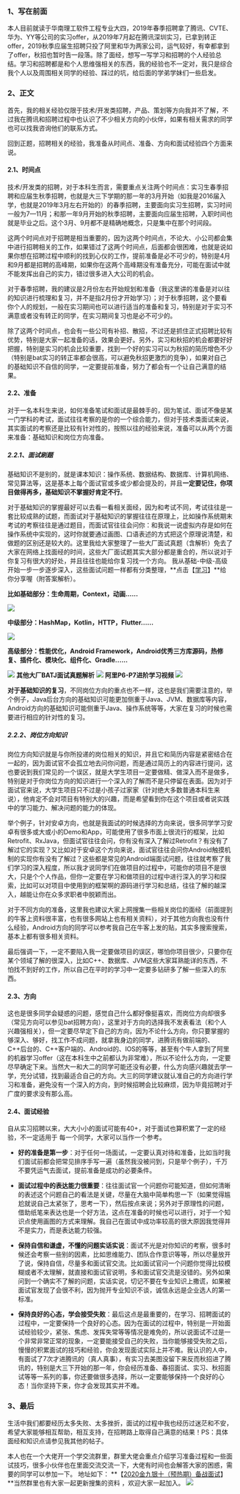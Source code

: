 

### 1、写在前面

本人目前就读于华南理工软件工程专业大四，2019年春季招聘拿了腾讯、CVTE、华为、YY等公司的实习offer，从2019年7月起在腾讯深圳实习，已拿到转正offer，2019秋季应届生招聘只投了阿里和华为两家公司，运气较好，有幸都拿到了offer，秋招也暂时告一段落。除了面经，想写一写学习和招聘的个人经验总结。学习和招聘都是和个人思维强相关的东西，我的经验也不一定对，我只是综合我个人以及周围相关同学的经验、踩过的坑，给后面的学弟学妹们一些启发。

### 2、正文

首先，我的相关经验仅限于技术/开发类招聘，产品、策划等方向我并不了解，不过我在腾讯和招聘过程中也认识了不少相关方向的小伙伴，如果有相关需求的同学也可以找我咨询他们的联系方式。

回到正题，招聘相关的经验，我准备从时间点、准备、方向和面试经验四个方面来说。

#### 2.1、时间点

技术/开发类的招聘，对于本科生而言，需要重点关注两个时间点：实习生春季招聘和应届生秋季招聘，也就是大三下学期的那一年的3月开始（如我是2016届入学，也就是2019年3月左右开始的）的春季招聘，主要面向实习生招聘，实习时间一般为7—11月；和那一年9月开始的秋季招聘，主要面向应届生招聘，入职时间也就是毕业之后。这个3月、9月都不是精确地概念，只是集中在那个时间段。

这两个时间点对于招聘是相当重要的，因为这两个时间点，不论大、小公司都会集中进行招聘相关的工作，如果错过了这两个时间点，后面都会很困难，也就是说如果你想在招聘过程中顺利的找到心仪的工作，提前准备是必不可少的，特别是4月和9月都是招聘的高峰期，如果你在这两个高峰期没有准备充分，可能在面试中就不能发挥出自己的实力，错过很多进入大公司的机会。

对于春季招聘，我的建议是2月份左右开始规划和准备（我这里讲的准备是对以往的知识进行梳理和复习，并不是指2月份才开始学习）；对于秋季招聘，这个要看你个人的规划，一般在实习期间也可以进行适当的准备和复习，特别是对于实习不满意或者没有转正的同学，在实习期间复习也是必不可少的。

除了这两个时间点，也会有一些公司有补招、散招，不过还是抓住正式招聘比较有优势，特别是大家一起准备的话，效果会更好。另外，实习和秋招的机会都要好好把握，特别是实习的机会比较重要，找到一个好的实习可以为秋招的简历增色不少（特别是bat实习的转正率都会很高，可以避免秋招更激烈的竞争），如果对自己的基础知识不自信的同学，一定要提前准备，努力了都会有一个让自己满意的结果。

#### 2.2、准备

对于一名本科生来说，如何准备笔试和面试是最棘手的，因为笔试、面试不像是某一门学科的考试，面试往往考察的是你的一个综合能力，但对于技术类面试来说，其实面试的考察还是比较有针对性的，按照以往的经验来说，准备可以从两个方面来准备：基础知识和岗位方向准备。

##### 2.2.1、面试刷题

基础知识不是别的，就是课本知识：操作系统、数据结构、数据库、计算机网络、常见算法等，这是基本上每个面试官或多或少都会提及的，并且**一定要记住，你项目做得再多，基础知识不掌握好肯定不行**。

对于基础知识的掌握最好可以去看一看相关面经，因为和考试不同，考试往往是一套比较成熟的试题，而面试对于基础知识的掌握往往在原理上，比如操作系统期末考试的考察往往是通过题目，而面试官往往会问你：和我说一说虚拟内存是如何在操作系统中实现的，这时你就要通过画图、口语表述的方式把这个原理说清楚，和做题的区别还是较大的。这里我给大家整理了一些大厂面试真题（含解析）免去了大家在网络上找面经的时间，这些大厂面试题其实大部分都是重合的，所以说对于你复习有很大的好处，并且往往也能给你复习找一个方向。
我从基础-中级-高级开始一步一步逐步深入，这些面试问题一样都有分类整理，**点击【[学习](https://shimo.im/docs/VW6gJxVvwGjtWtcv/read)】**给你分享喔（附答案解析）。

**比如基础部分：生命周期，Context，动画......**

![](https://upload-images.jianshu.io/upload_images/23087078-db9b5a8e218e6d83.png?imageMogr2/auto-orient/strip|imageView2/2/w/1200/format/webp)

**中级部分：HashMap，Kotlin，HTTP，Flutter......**

![](https://upload-images.jianshu.io/upload_images/23087078-9f4555cb44a188ae.png?imageMogr2/auto-orient/strip|imageView2/2/w/1200/format/webp)

**高级部分：性能优化，Android Framework，Android优秀三方库源码，热修复、插件化、模块化、组件化、Gradle......**

![](https://upload-images.jianshu.io/upload_images/23087078-aef0bdd815d1382c.png?imageMogr2/auto-orient/strip|imageView2/2/w/1200/format/webp)
**其他大厂BATJ面试真题解析**
![](https://upload-images.jianshu.io/upload_images/23087078-21c8225f01973111.png?imageMogr2/auto-orient/strip%7CimageView2/2/w/1240)
**阿里P6-P7进阶学习视频**
![](https://upload-images.jianshu.io/upload_images/23087078-bd23b90e0f1448a2.png?imageMogr2/auto-orient/strip%7CimageView2/2/w/1240)


**对于基础知识的复习**，不同岗位方向的重点也不一样，这也是我们需要注意的，举个例子，Java后台方向的基础知识可能更加侧重于Java、JVM、数据库等内容，Android方向的基础知识可能侧重于Java、操作系统等等，大家在复习的时候也需要进行相应的针对性的复习。

##### 2.2.2、岗位方向知识

岗位方向知识就是与你所投递的岗位相关的知识，并且它和简历内容是紧密结合在一起的，因为面试官不会孤立地去问你问题，而是通过简历上的内容进行提问，这也要说到我们常见的一个误区，就是大学生项目一定要做精、做深入而不是做多，特别是对于你岗位方向的知识进行一个深入的了解而不是只停留在表面。因为对于面试官来说，大学生项目只不过是小孩子过家家（针对绝大多数普通本科生来说），他肯定不会对项目有特别大的兴趣，而是希望看到你在这个项目或者说实践中的学习能力、解决问题的能力的体现。

举个例子，针对安卓方向，也就是我面试的时候选择的方向来说，很多同学学习安卓有很多或大或小的Demo和App，可能使用了很多市面上很流行的框架，比如Retrofit、RxJava，但面试官往往会问，你有没有深入了解过Retrofit？有没有了解过它的实现？又比如对于安卓这个方向来说，面试官往往会问你Android触摸机制的实现你有没有了解过？这些都是常见的Android端面试问题，往往就考察了我们学习的深入程度，所以我才说同学们在做项目的过程中，可能你的项目不是很大，只是个个人作品，但你一定要在学习和做项目的过程中进行深入的学习和探索，比如可以对项目中使用到的框架啊的源码进行学习和总结，往往了解的越深入，越能让你在众多求职者中脱颖而出。

对于不同方向的准备，这里我也建议大家上网搜集一些相关岗位的面经（前面提到的牛客上资料很丰富，也有很多网站上也有相关资料），对于其他方向我也没有什么经验，Android方向的同学可以参考我自己在牛客上发的贴，其实多搜索搜索，基本上都有很多相关资料。

最后强调一下，一定不要陷入我一定要做项目的误区，哪怕你项目很少，只要你在某个领域了解的很深入，比如C++、数据库、JVM这些大家耳熟能详的东西，不怕找不到好的工作，所以自己在平时的学习中一定要多钻研多了解一些深入的东西。

#### 2.3、方向

这也是很多同学会疑惑的问题，感觉自己什么都好像挺喜欢，而岗位方向却很多（常见方向可以参见bat招聘方向），这里对于方向的选择我不发表看法（和个人兴趣强相关），但一定要尽早定下自己的方向，因为不论什么方向，你只要掌握的够深入、够好，找工作不成问题，就拿我身边的同学，进腾讯有做前端的、C++后台的、C++客户端的、Android的、IOS的等等，甚至有个牛人拿到了阿里的机器学习offer（这在本科生中之前都认为非常难），所以不论什么方向，一定要尽早确定下来。当然大一和大二的同学可能还没有必要，什么方向感兴趣就去学一学，充分试错，找到最适合自己的方向。大三的同学建议就认准自己的方向进行学习和准备，避免没有一个深入的方向，到时候招聘会比较麻烦，因为毕竟招聘对于广度的要求没有那么高。

#### 2.4、面试经验

自从实习招聘以来，大大小小的面试可能有40+，对于面试也算积累了一定的经验，不一定适用于 每一个同学，大家可以当作一个参考。

*   **好的准备是第一步**：对于任何一场面试，一定要认真对待和准备，比如当时我们面试前都会把常见排序手写一遍（虽然我没被问到，只是举个例子），千万不要凭运气去面试，提前准备是成功的必要条件。

*   **面试过程中的表达能力很重要**：往往面试官一个问题你可能知道，但如何清晰的表述这个问题自己的看法是关键，尽量在大脑中简单构思一下（如果觉得尴尬就说自己太紧张了，思考一下），然后按点来说；另外对于原理性的问题，借助纸笔来表达也是一个好方法，这点在准备的时候也可以进行，对于一个知识点使用画图的方式来理解。我自己在面试中成功率较高的很大原因我觉得并不是实力，而是表达能力较强。

*   **保持自信和谦虚，不懂的问题实话实说**：面试不光是对你知识的考察，很多时候还会考察一些别的因素，比如思维能力、团队合作意识等等，所以尽量放开了说，保持自信，尽量多和面试官交流。比如面试官问一个问题你觉得比较模糊或者不太理解，就直接和面试官说明，多和面试官交流是没错的。另外如果问到一个确实不了解的问题，实话实说，切记不要在专业知识上撒谎，如果被面试官发现了会很不利，因为抛开专业知识不谈，诚信永远是企业选人的第一标准。

*   **保持良好的心态，学会接受失败**：最后这点是最重要的，在学习、招聘面试的过程中，一定要保持一个良好的心态。因为在面试的过程中，特别是一开始面试经验较少，紧张、焦虑、发挥失常等等情况是难免的，所以说面试不过是一个非常非常正常的现象，一定要能接受自己的失败，当你能够接受失败之后，慢慢的积累面试的技巧和经验，你会发现面试实际上并不难。我认识的人中，有面试了7次才进腾讯的（真人真事），有实习去美图没留下来反而秋招进了腾讯的，特别是大三下开始的那一年，你会经历准备、春招面试、实习、秋招面试等等一系列的事，你还要做很多选择，所以一定要能够保持一个良好的心态！当你坚持下来，你才会发现其实并不难。

 ### 3、最后

生活中我们都要经历太多失败、太多挫折，面试的过程中我也经历过迷茫和不安，希望大家能够相互帮助，相互支持，在招聘路上取得自己满意的结果！PS：具体面经和知识点请参见我其他的帖子。

本人也在一个大佬开一个学交流群里，群里大佬会重点介绍学习准备过程和一些面试技巧，很多小伙伴也在里面交流交流一下，大佬有时间也会解答大家的困惑，需要的同学可以参加一下。
地址如下： **【[2020金九银十（预热期）备战面试](https://shimo.im/docs/VW6gJxVvwGjtWtcv)】**当然群里也有大家一起更新搜集的资料 ，欢迎大家一起加入。
![](https://upload-images.jianshu.io/upload_images/23087078-28e0aa901d54ceb8.png?imageMogr2/auto-orient/strip%7CimageView2/2/w/1240)


